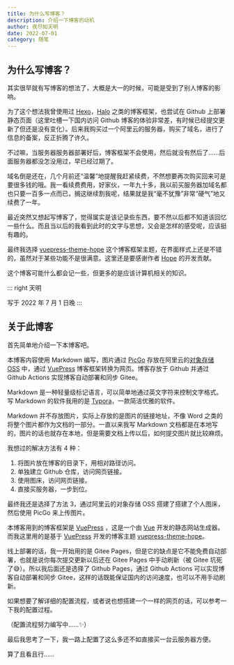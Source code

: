 ```yaml
---
title: 为什么写博客？
description: 介绍一下博客的动机
author: 夜尽知天明
date: 2022-07-01
category: 随笔
---
```


## 为什么写博客？

其实很早就有写博客的想法了，大概是大一的时候，可能是受到了别人博客的影响。

为了这个想法我曾使用过 [Hexo](https://hexo.io/zh-cn/index.html)，[Halo](https://halo.run/) 之类的博客框架，也尝试在 Github 上部署静态页面（这里吐槽一下国内访问 Github 博客的体验非常差，有时候已经提交更新了但还是没有变化）。后来我购买过一个阿里云的服务器，购买了域名，进行了信息的备案，反正折腾了许久。

不过嘛，当服务器服务器部署好后，博客框架不会使用，然后就没有然后了……后面服务器都没怎没用过，早已经过期了。

域名倒是还在，几个月前还“温馨”地提醒我赶紧续费，不然想要再次购买回来可是要很多钱的哦。我一看续费费用，好家伙，一年九十多，我以前买服务器加域名都也只要一百多一点而已，搁这继续割我呢，结果就是我“毫不犹豫”非常“硬气”地又续费了一年。

最近突然又想起写博客了，觉得属实是该记录些东西，要不然以后都不知道该回忆一些什么。而且当以后的我看到此时的文字与思想，又会是怎样的感受呢，应该挺有趣的。

最终我选择 [vuepress-theme-hope](https://vuepress-theme-hope.github.io/v2/zh/) 这个博客框架主题，在界面样式上还是不错的，虽然对于某些功能不是很满意。这里还是要感谢作者 [Hope](https://mrhope.site/) 的开发贡献。

这个博客可能什么都会记一些，但更多的是应该计算机相关的知识。


::: right
天明

写于 2022 年 7 月 1 日晚
:::

## 关于此博客

首先简单地介绍一下本博客吧。

本博客内容使用 Markdown 编写，图片通过 [PicGo](https://picgo.github.io/PicGo-Doc/zh/) 存放在阿里云的[对象存储 OSS](https://cn.aliyun.com/) 中，通过 [VuePress](https://v2.vuepress.vuejs.org/zh/) 博客框架转换为网页。博客存放于 Github 并通过 Github Actions 实现博客自动部署和同步 Gitee。

Markdown 是一种轻量级标记语言，可以简单地通过英文字符来控制文字格式。写 Markdown 的软件我用的是 [Typora](https://typora.io/)，一款简洁优雅的软件。

Markdown 并不存放图片，实际上存放的是图片的链接地址，不像 Word 之类的将整个图片都作为文档的一部分。一直以来我写 Markdown 文档都是在本地写的，图片的话也就存在本地，但是需要文档上传以后，如何提交图片就比较麻烦。

我想过的解决方法有 4 种：

1. 将图片放在博客的目录下，用相对路径访问。
2. 单独建立 Github 仓库，访问网页链接。
3. 使用图床，访问网页链接。
4. 直接买服务器，一步到位。

最终我还是选择了方法 3，通过阿里云的对象存储 OSS 搭建了搭建了个人图床，然后使用 PicGo 来上传图片。

本博客用到的博客框架是 [VuePress](https://v2.vuepress.vuejs.org/zh/) ，这是一个由 [Vue](https://staging-cn.vuejs.org/) 开发的静态网站生成器。而我这里用的是基于 [VuePress](https://v2.vuepress.vuejs.org/zh/) 开发的博客主题 [vuepress-theme-hope](https://vuepress-theme-hope.github.io/v2/zh/)。

线上部署的话，我一开始用的是 Gitee Pages，但是它的缺点是它不能免费自动部署，也就是说你每次提交更新以后还在 Gitee Pages 中手动刷新（被 Gitee 坑死了😅）。所以我后面还是选择了 Github Pages，通过 Github Actions 可以实现博客自动部署和同步 Gitee，这样的话既能保证国内的访问速度，也可以不用手动刷新。

如果想要了解详细的配置流程，或者说也想搭建一个一样的网页的话，可以参考一下我的配置过程。

（配置流程努力编写中……✨）

最后我思考了一下，我一路上配置了这么多还不如直接买一台云服务器方便。

算了且看且行……